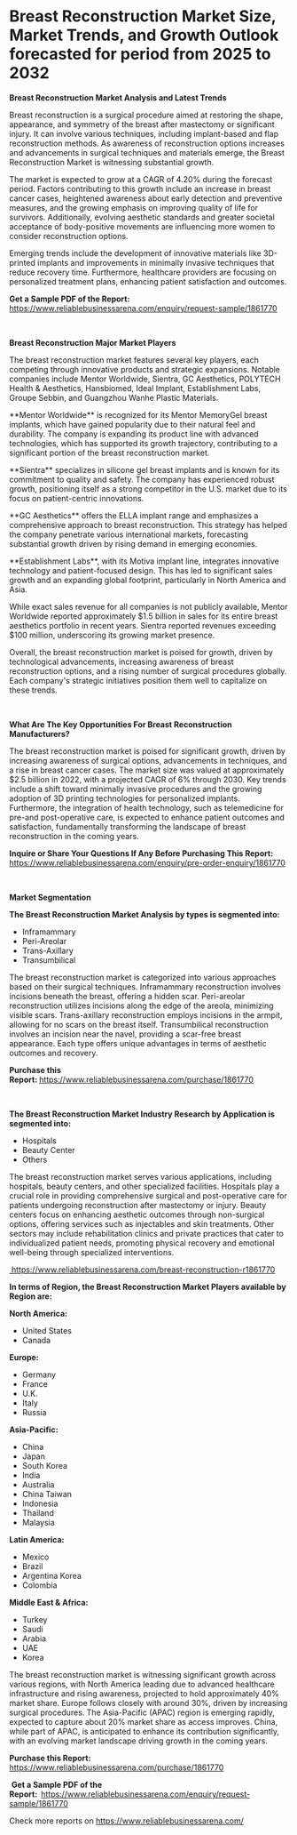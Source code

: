 <p><h1>Breast Reconstruction Market Size, Market Trends, and Growth Outlook forecasted for period from 2025 to 2032</h1></p><p><strong>Breast Reconstruction Market Analysis and Latest Trends</strong></p>
<p><p>Breast reconstruction is a surgical procedure aimed at restoring the shape, appearance, and symmetry of the breast after mastectomy or significant injury. It can involve various techniques, including implant-based and flap reconstruction methods. As awareness of reconstruction options increases and advancements in surgical techniques and materials emerge, the Breast Reconstruction Market is witnessing substantial growth.</p><p>The market is expected to grow at a CAGR of 4.20% during the forecast period. Factors contributing to this growth include an increase in breast cancer cases, heightened awareness about early detection and preventive measures, and the growing emphasis on improving quality of life for survivors. Additionally, evolving aesthetic standards and greater societal acceptance of body-positive movements are influencing more women to consider reconstruction options. </p><p>Emerging trends include the development of innovative materials like 3D-printed implants and improvements in minimally invasive techniques that reduce recovery time. Furthermore, healthcare providers are focusing on personalized treatment plans, enhancing patient satisfaction and outcomes.</p></p>
<p><strong>Get a Sample PDF of the Report:&nbsp;</strong> <a href="https://www.reliablebusinessarena.com/enquiry/request-sample/1861770?utm_campaign=2112&utm_medium=2&utm_source=Github&utm_content=ia&utm_term=03032025&utm_id=breast-reconstruction">https://www.reliablebusinessarena.com/enquiry/request-sample/1861770</a></p>
<p>&nbsp;</p>
<p><strong>Breast Reconstruction Major Market Players</strong></p>
<p><p>The breast reconstruction market features several key players, each competing through innovative products and strategic expansions. Notable companies include Mentor Worldwide, Sientra, GC Aesthetics, POLYTECH Health & Aesthetics, Hansbiomed, Ideal Implant, Establishment Labs, Groupe Sebbin, and Guangzhou Wanhe Plastic Materials.</p><p>**Mentor Worldwide** is recognized for its Mentor MemoryGel breast implants, which have gained popularity due to their natural feel and durability. The company is expanding its product line with advanced technologies, which has supported its growth trajectory, contributing to a significant portion of the breast reconstruction market.</p><p>**Sientra** specializes in silicone gel breast implants and is known for its commitment to quality and safety. The company has experienced robust growth, positioning itself as a strong competitor in the U.S. market due to its focus on patient-centric innovations.</p><p>**GC Aesthetics** offers the ELLA implant range and emphasizes a comprehensive approach to breast reconstruction. This strategy has helped the company penetrate various international markets, forecasting substantial growth driven by rising demand in emerging economies.</p><p>**Establishment Labs**, with its Motiva implant line, integrates innovative technology and patient-focused design. This has led to significant sales growth and an expanding global footprint, particularly in North America and Asia.</p><p>While exact sales revenue for all companies is not publicly available, Mentor Worldwide reported approximately $1.5 billion in sales for its entire breast aesthetics portfolio in recent years. Sientra reported revenues exceeding $100 million, underscoring its growing market presence.</p><p>Overall, the breast reconstruction market is poised for growth, driven by technological advancements, increasing awareness of breast reconstruction options, and a rising number of surgical procedures globally. Each company's strategic initiatives position them well to capitalize on these trends.</p></p>
<p>&nbsp;</p>
<p><strong>What Are The Key Opportunities For Breast Reconstruction Manufacturers?</strong></p>
<p><p>The breast reconstruction market is poised for significant growth, driven by increasing awareness of surgical options, advancements in techniques, and a rise in breast cancer cases. The market size was valued at approximately $2.5 billion in 2022, with a projected CAGR of 6% through 2030. Key trends include a shift toward minimally invasive procedures and the growing adoption of 3D printing technologies for personalized implants. Furthermore, the integration of health technology, such as telemedicine for pre-and post-operative care, is expected to enhance patient outcomes and satisfaction, fundamentally transforming the landscape of breast reconstruction in the coming years.</p></p>
<p><strong>Inquire or Share Your Questions If Any Before Purchasing This Report:</strong> <a href="https://www.reliablebusinessarena.com/enquiry/pre-order-enquiry/1861770?utm_campaign=2112&utm_medium=2&utm_source=Github&utm_content=ia&utm_term=03032025&utm_id=breast-reconstruction">https://www.reliablebusinessarena.com/enquiry/pre-order-enquiry/1861770</a></p>
<p>&nbsp;</p>
<p><strong>Market Segmentation</strong></p>
<p><strong>The Breast Reconstruction Market Analysis by types is segmented into:</strong></p>
<p><ul><li>Inframammary</li><li>Peri-Areolar</li><li>Trans-Axillary</li><li>Transumbilical</li></ul></p>
<p><p>The breast reconstruction market is categorized into various approaches based on their surgical techniques. Inframammary reconstruction involves incisions beneath the breast, offering a hidden scar. Peri-areolar reconstruction utilizes incisions along the edge of the areola, minimizing visible scars. Trans-axillary reconstruction employs incisions in the armpit, allowing for no scars on the breast itself. Transumbilical reconstruction involves an incision near the navel, providing a scar-free breast appearance. Each type offers unique advantages in terms of aesthetic outcomes and recovery.</p></p>
<p><strong>Purchase this Report:&nbsp;</strong><a href="https://www.reliablebusinessarena.com/purchase/1861770?utm_campaign=2112&utm_medium=2&utm_source=Github&utm_content=ia&utm_term=03032025&utm_id=breast-reconstruction">https://www.reliablebusinessarena.com/purchase/1861770</a></p>
<p>&nbsp;</p>
<p><strong>The Breast Reconstruction Market Industry Research by Application is segmented into:</strong></p>
<p><ul><li>Hospitals</li><li>Beauty Center</li><li>Others</li></ul></p>
<p><p>The breast reconstruction market serves various applications, including hospitals, beauty centers, and other specialized facilities. Hospitals play a crucial role in providing comprehensive surgical and post-operative care for patients undergoing reconstruction after mastectomy or injury. Beauty centers focus on enhancing aesthetic outcomes through non-surgical options, offering services such as injectables and skin treatments. Other sectors may include rehabilitation clinics and private practices that cater to individualized patient needs, promoting physical recovery and emotional well-being through specialized interventions.</p></p>
<p><a href="https://www.reliablebusinessarena.com/breast-reconstruction-r1861770?utm_campaign=2112&utm_medium=2&utm_source=Github&utm_content=ia&utm_term=03032025&utm_id=breast-reconstruction">&nbsp;https://www.reliablebusinessarena.com/breast-reconstruction-r1861770</a></p>
<p><strong>In terms of Region, the Breast Reconstruction Market Players available by Region are:</strong></p>
<p>
    <p> <strong> North America: </strong>
        <ul>
            <li>United States</li>
            <li>Canada</li>
        </ul>
        </p> 
    <p> <strong> Europe: </strong>
        <ul>
            <li>Germany</li>
            <li>France</li>
            <li>U.K.</li>
            <li>Italy</li>
            <li>Russia</li>
        </ul>
        </p> 
    <p> <strong> Asia-Pacific: </strong>
        <ul>
            <li>China</li>
            <li>Japan</li>
            <li>South Korea</li>
            <li>India</li>
            <li>Australia</li>
            <li>China Taiwan</li>
            <li>Indonesia</li>
            <li>Thailand</li>
            <li>Malaysia</li>
        </ul>
        </p> 
    <p> <strong> Latin America: </strong>
        <ul>
            <li>Mexico</li>
            <li>Brazil</li>
            <li>Argentina Korea</li>
            <li>Colombia</li>
        </ul>
        </p> 
    <p> <strong> Middle East & Africa: </strong>
        <ul>
            <li>Turkey</li>
            <li>Saudi</li>
            <li>Arabia</li>
            <li>UAE</li>
            <li>Korea</li>
        </ul>
    </p>
    </p>
<p><p>The breast reconstruction market is witnessing significant growth across various regions, with North America leading due to advanced healthcare infrastructure and rising awareness, projected to hold approximately 40% market share. Europe follows closely with around 30%, driven by increasing surgical procedures. The Asia-Pacific (APAC) region is emerging rapidly, expected to capture about 20% market share as access improves. China, while part of APAC, is anticipated to enhance its contribution significantly, with an evolving market landscape driving growth in the coming years.</p></p>
<p><strong>Purchase this Report: </strong><a href="https://www.reliablebusinessarena.com/purchase/1861770?utm_campaign=2112&utm_medium=2&utm_source=Github&utm_content=ia&utm_term=03032025&utm_id=breast-reconstruction">https://www.reliablebusinessarena.com/purchase/1861770</a></p>
<p>&nbsp;<strong>Get a Sample PDF of the Report:&nbsp;&nbsp;</strong><a href="https://www.reliablebusinessarena.com/enquiry/request-sample/1861770?utm_campaign=2112&utm_medium=2&utm_source=Github&utm_content=ia&utm_term=03032025&utm_id=breast-reconstruction">https://www.reliablebusinessarena.com/enquiry/request-sample/1861770</a></p>
<p><strong></strong></p>
<p>Check more reports on <a href="https://www.reliablebusinessarena.com/?utm_campaign=2112&utm_medium=2&utm_source=Github&utm_content=ia&utm_term=03032025&utm_id=breast-reconstruction">https://www.reliablebusinessarena.com/</a></p>